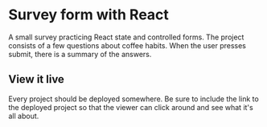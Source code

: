# Survey form with React

A small survey practicing React state and controlled forms. The project consists of a few questions about coffee habits. When the user presses submit, there is a summary of the answers.



## View it live

Every project should be deployed somewhere. Be sure to include the link to the deployed project so that the viewer can click around and see what it's all about.
